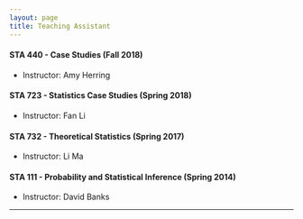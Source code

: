 ```yaml
---
layout: page
title: Teaching Assistant
---
```


#### STA 440 - Case Studies (Fall 2018)
- Instructor: Amy Herring

#### STA 723 - Statistics Case Studies (Spring 2018)
- Instructor: Fan Li

#### STA 732 - Theoretical Statistics (Spring 2017)
- Instructor: Li Ma

#### STA 111 - Probability and Statistical Inference (Spring 2014)
- Instructor: David Banks

-------------------------
